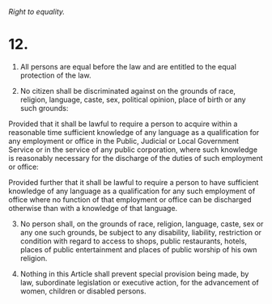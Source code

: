 *Right to equality.*

# 12.

1. All persons are equal before the law and are entitled to the equal protection of the law.

2. No citizen shall be discriminated against on the grounds of race, religion, language, caste, sex, political opinion, place of birth or any such grounds:

Provided that it shall be lawful to require a person to acquire within a reasonable time sufficient knowledge of any language as a qualification for any employment or office in the Public, Judicial or Local Government Service or in the service of any public corporation, where such knowledge is reasonably necessary for the discharge of the duties of such employment or office:

Provided further that it shall be lawful to require a person to have sufficient knowledge of any language as a qualification for any such employment of office where no function of that employment or office can be discharged otherwise than with a knowledge of that language.

3. No person shall, on the grounds of race, religion, language, caste, sex or any one such grounds, be subject to any disability, liability, restriction or condition with regard to access to shops, public restaurants, hotels, places of public entertainment and places of public worship of his own religion.

4. Nothing in this Article shall prevent special provision being made, by law, subordinate legislation or executive action, for the advancement of women, children or disabled persons.